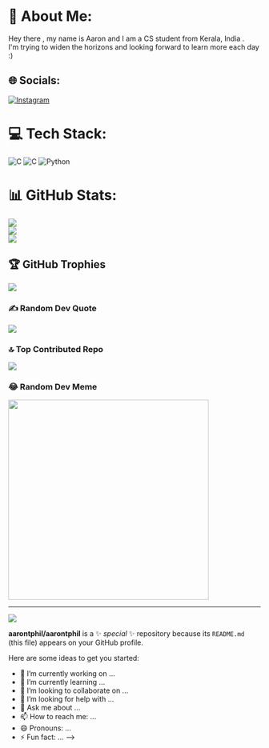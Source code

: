 # 💫 About Me:
Hey there , my name is Aaron and I am a CS student from Kerala, India . <br>I'm trying to widen the horizons and looking forward to learn more each day :)


## 🌐 Socials:
[![Instagram](https://img.shields.io/badge/Instagram-%23E4405F.svg?logo=Instagram&logoColor=white)](https://instagram.com/aarontphil) 

# 💻 Tech Stack:
![C](https://img.shields.io/badge/c-%2300599C.svg?style=flat&logo=c&logoColor=white) ![C](https://img.shields.io/badge/c-%2300599C.svg?style=flat&logo=c&logoColor=white) ![Python](https://img.shields.io/badge/python-3670A0?style=flat&logo=python&logoColor=ffdd54)
# 📊 GitHub Stats:
![](https://github-readme-stats.vercel.app/api?username=aarontphil&theme=nightowl&hide_border=false&include_all_commits=true&count_private=true)<br/>
![](https://github-readme-streak-stats.herokuapp.com/?user=aarontphil&theme=nightowl&hide_border=false)<br/>
![](https://github-readme-stats.vercel.app/api/top-langs/?username=aarontphil&theme=nightowl&hide_border=false&include_all_commits=true&count_private=true&layout=compact)

## 🏆 GitHub Trophies
![](https://github-profile-trophy.vercel.app/?username=aarontphil&theme=tokyonight&no-frame=false&no-bg=false&margin-w=4)

### ✍️ Random Dev Quote
![](https://quotes-github-readme.vercel.app/api?type=vetical&theme=radical)

### 🔝 Top Contributed Repo
![](https://github-contributor-stats.vercel.app/api?username=aarontphil&limit=5&theme=matrix&combine_all_yearly_contributions=true)

### 😂 Random Dev Meme
<img src='https://randommeme-five.vercel.app/' style="height: 400px;"/>

---
[![](https://visitcount.itsvg.in/api?id=aarontphil&icon=8&color=9)](https://visitcount.itsvg.in)

**aarontphil/aarontphil** is a ✨ _special_ ✨ repository because its `README.md` (this file) appears on your GitHub profile.

Here are some ideas to get you started:

- 🔭 I’m currently working on ...
- 🌱 I’m currently learning ...
- 👯 I’m looking to collaborate on ...
- 🤔 I’m looking for help with ...
- 💬 Ask me about ...
- 📫 How to reach me: ...
- 😄 Pronouns: ...
- ⚡ Fun fact: ...
-->

